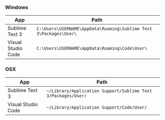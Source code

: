### Windows

App | Path
--- | ---
Sublime Text 3 | `C:\Users\USERNAME\AppData\Roaming\Sublime Text 3\Packages\User\`
Visual Studio Code | `C:\Users\USERNAME\AppData\Roaming\Code\User\`


### OSX

App | Path
--- | ---
Sublime Text 3 | `~/Library/Application Support/Sublime Text 3/Packages/User/`
Visual Studio Code | `~/Library/Application Support/Code/User/`
